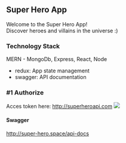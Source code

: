 ## Super Hero App
Welcome to the Super Hero App!  
 Discover heroes and villains in the universe :)

### Technology Stack
MERN - MongoDb, Express, React, Node  
- redux: App state management
- swagger: API documentation


### #1 Authorize
Acces token here: http://superheroapi.com
<img src="https://user-images.githubusercontent.com/8204364/70021871-2204b900-1560-11ea-80e6-4d701c7d4187.png"/>


#### Swagger
http://super-hero.space/api-docs
